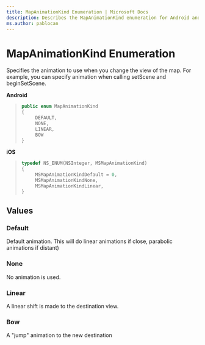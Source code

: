 ```yaml
---
title: MapAnimationKind Enumeration | Microsoft Docs
description: Describes the MapAnimationKind enumeration for Android and iOS and provides the enumeration's syntax and values.
ms.author: pablocan
---
```


# MapAnimationKind Enumeration

Specifies the animation to use when you change the view of the map. For example, you can specify animation when calling setScene and beginSetScene.

**Android**

>```java
> public enum MapAnimationKind
> {
>      DEFAULT,
>      NONE,
>      LINEAR,
>      BOW
> }
>```


**iOS**

>```objectivec
> typedef NS_ENUM(NSInteger, MSMapAnimationKind)
> {
>      MSMapAnimationKindDefault = 0,
>      MSMapAnimationKindNone,
>      MSMapAnimationKindLinear,
> }
>```

## Values

### Default

Default animation. This will do linear animations if close, parabolic animations if distant)

### None

No animation is used.

### Linear

A linear shift is made to the destination view.

### Bow

A "jump" animation to the new destination
